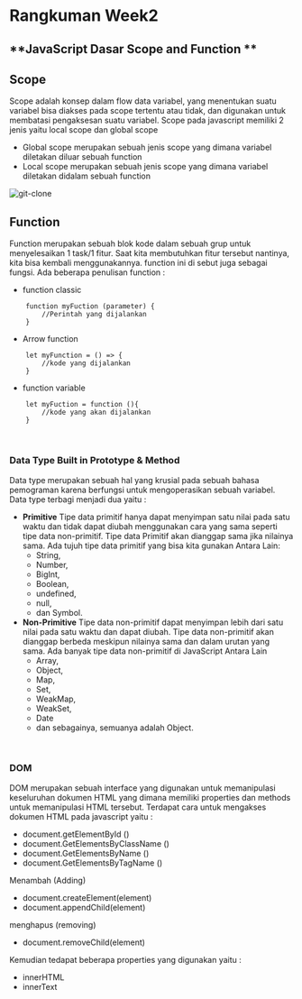 # **Rangkuman Week2**

## **JavaScript Dasar Scope and Function **

## Scope
Scope adalah konsep dalam flow data variabel, yang menentukan suatu variabel bisa diakses pada scope tertentu atau tidak, dan digunakan untuk membatasi pengaksesan suatu variabel. Scope pada javascript memiliki 2 jenis yaitu local scope dan global scope
- Global scope merupakan sebuah jenis scope yang dimana variabel diletakan diluar sebuah function
- Local scope merupakan sebuah jenis scope yang dimana variabel diletakan didalam sebuah function

![git-clone](<https://i.imgur.com/iZ9I8lV.png>)

## Function
Function merupakan sebuah blok kode dalam sebuah grup untuk menyelesaikan 1 task/1 fitur. Saat kita membutuhkan fitur tersebut nantinya, kita bisa kembali menggunakannya.  function ini di sebut juga sebagai fungsi. 
Ada beberapa penulisan function :
- function classic
```
	function myFuction (parameter) {
		//Perintah yang dijalankan
	} 
```

- Arrow function
```
	let myFunction = () => {
		//kode yang dijalankan
	}
```

- function variable
```
	let myFuction = function (){
		//kode yang akan dijalankan
	}
```
  &nbsp;
### **Data Type Built in Prototype & Method**

  Data type merupakan sebuah hal yang krusial pada sebuah bahasa pemograman karena berfungsi untuk mengoperasikan sebuah variabel.
  Data type terbagi menjadi dua yaitu : 
- **Primitive**
    Tipe data primitif hanya dapat menyimpan satu nilai pada satu waktu dan tidak dapat diubah menggunakan cara yang sama seperti tipe data non-primitif. Tipe data Primitif akan dianggap sama jika nilainya sama.
    Ada tujuh tipe data primitif yang bisa kita gunakan Antara Lain:
    - String,
    - Number,
    - BigInt,
    - Boolean,
    - undefined,
    - null,
    - dan Symbol.
-  **Non-Primitive**
    Tipe data non-primitif dapat menyimpan lebih dari satu nilai pada satu waktu dan dapat diubah. Tipe data non-primitif akan dianggap berbeda meskipun nilainya sama dan dalam urutan yang sama.
    Ada banyak tipe data non-primitif di JavaScript Antara Lain
    - Array,
    - Object, 
    - Map, 
    - Set, 
    - WeakMap,
    - WeakSet,
    - Date
    - dan sebagainya, semuanya adalah Object.

&nbsp;

### **DOM**
DOM merupakan sebuah interface yang digunakan untuk memanipulasi keseluruhan dokumen HTML yang dimana memiliki properties dan methods untuk memanipulasi HTML tersebut. Terdapat cara untuk mengakses dokumen HTML pada javascript yaitu :
- document.getElementById ()
 -  document.GetElementsByClassName ()
 - document.GetElementsByName ()
 -  document.GetElementsByTagName ()
 
 Menambah (Adding) 

 - document.createElement(element)  
 - document.appendChild(element)

 menghapus (removing) 

 - document.removeChild(element)

Kemudian tedapat beberapa properties yang digunakan yaitu :

 - innerHTML
 - innerText

